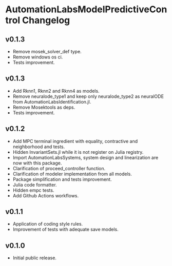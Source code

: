 # AutomationLabsModelPredictiveControl Changelog

## v0.1.3

* Remove mosek_solver_def type.
* Remove windows os ci.
* Tests improvement.

## v0.1.3

* Add Rknn1, Rknn2 and Rknn4 as models.
* Remove neuralode_type1 and keep only neuralode_type2 as neuralODE from AutomationLabsIdentification.jl.
* Remove Mosektools as deps.
* Tests improvement.

## v0.1.2

* Add MPC terminal ingredient with equality, contractive and neighborhood and tests.
* Hidden InvariantSets.jl while it is not register on Julia registry.
* Import AutomationLabsSystems, system design and linearization are now with this package.
* Clarification of proceed_controller function.
* Clarification of modeler implementation from all models.
* Package simplification and tests improvement.
* Julia code formatter.
* Hidden empc tests.
* Add Github Actions workflows.

## v0.1.1

* Application of coding style rules.
* Improvement of tests with adequate save models.

## v0.1.0

* Initial public release.
